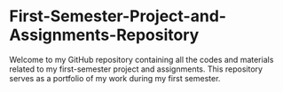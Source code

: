 # First-Semester-Project-and-Assignments-Repository
Welcome to my GitHub repository containing all the codes and materials related to my first-semester project and assignments. This repository serves as a portfolio of my work during my first semester.
